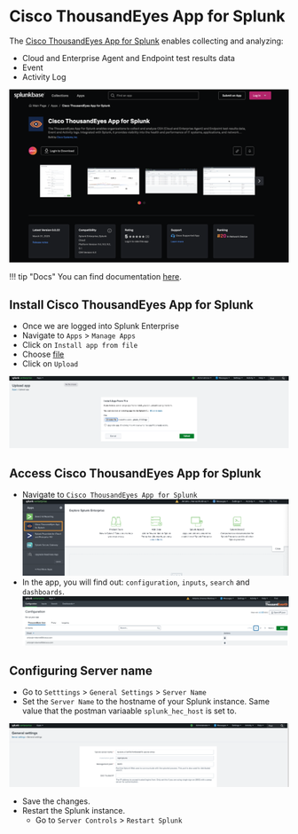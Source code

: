 
# Cisco ThousandEyes App for Splunk

The [Cisco ThousandEyes App for Splunk](https://splunkbase.splunk.com/app/7719) enables collecting and analyzing:

- Cloud and Enterprise Agent and Endpoint test results data
- Event
- Activity Log

![SplunkBase](../img/thousandeyes_splunk_app/splunkbase.png)

!!! tip "Docs"
    You can find documentation [here](https://docs.thousandeyes.com/product-documentation/integration-guides/custom-built-integrations/splunk-app).

## Install Cisco ThousandEyes App for Splunk

- Once we are logged into Splunk Enterprise 
- Navigate to `Apps` > `Manage Apps`
- Click on `Install app from file`
- Choose [file](https://github.com/antonjim-te/thousandeyes-splunk-integrations-workshop/raw/refs/heads/main/thousandeyes_splunk_app/cisco-thousandeyes-app-for-splunk_0022.tgz)
- Click on `Upload`

![upload](../img/thousandeyes_splunk_app/upload.png)


## Access Cisco ThousandEyes App for Splunk

- Navigate to `Cisco ThousandEyes App for Splunk`
![navigate app](../img/thousandeyes_splunk_app/navigate_app.png)
- In the app, you will find out: `configuration`, `inputs`, `search` and `dashboards`.
![configuration](../img/thousandeyes_splunk_app/configuration.png)


## Configuring Server name

- Go to `Setttings` > `General Settings` > `Server Name`
- Set the `Server Name` to the hostname of your Splunk instance. Same value that the postman variaable `splunk_hec_host` is set to.

![Server name](../img/thousandeyes_splunk_app/config_server_name.png)

- Save the changes.
- Restart the Splunk instance.
  - Go to `Server Controls` > `Restart Splunk`    